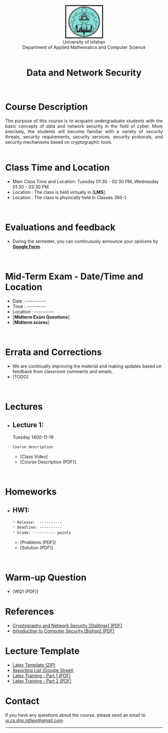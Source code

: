 <center><img src="..\image\UILOGO.png" alt="" border='3' height='100' width='115' /></center>
<center> University of Isfahan <br> Department of Applied Mathematics and Computer Science </center>
<br>

<center><h1>Data and Network Security</h1></center>

<br>

# Course Description
<div style="text-align: justify">
The purpose of this course is to acquaint undergraduate students with the basic concepts of data and network security in the field of cyber. More precisely, the students will become familiar with a variety of security threats, security requirements, security services, security protocols, and security mechanisms based on cryptographic tools.
</div>

<br>

# Class Time and Location

* Main Class Time and Location: Tuesday  01:30 - 02:30 PM, Wednesday 01:30 - 03:30 PM.
* Location : The class is held virtually in [**LMS**].
* Location : The class is physically held in Classes 360-1.

<br>


# Evaluations and feedback
* During the semester, you can continuously announce your opinions by [**Google Form**](https://forms.gle/vVZAU7GERdSvuDm66).


<br>


# Mid-Term Exam - Date/Time and Location
* Date : ----------
* Time   : ----------
* Location : ----------
* [**Midterm Exam Questions**]
* [**Midterm scores**]

<br>


# Errata and Corrections
* We are continually improving the material and making updates based on feedback from classroom comments and emails.
* [TODO]


<br>



# Lectures
* ## Lecture 1: ##
    Tuesday 1400-11-19
    ```markdown
    Course description
    ```
    * [Class Video]
    * [Course Description (PDF)].

   
   
<br>



# Homeworks
* ## HW1: ##

    ```markdown
    * Release:  ----------
    * Deadline: ----------
    * Grade: ---------- points
    ```
    * [Problems (PDF)]
    * [Solution (PDF)]

   
<br>




# Warm-up Question
* [WQ1 (PDF)]

# References
* <a href="https://github.com/mojtaba-rafiee/Teaching/blob/main/DNS/References/Cryptography%20and%20Network%20Security%20Principles%20and%20Practice%206th%20Edition_Shannon.ir.pdf">Cryptography and Network Security [Stallings] (PDF)</a>
* <a href="https://github.com/mojtaba-rafiee/Teaching/blob/main/DNS/References/Introduction%20to%20Computer%20Security%20pdf%20DONE.pdf">‫‪Introduction‬‬ ‫‪to‬‬ ‫‪Computer Security [Bishop] (PDF)</a>

<!--
* <a href="https://www.geeksforgeeks.org/java/">geeksforgeeks</a>
* <a href="https://www.amazon.com/Java-Program-Early-Objects-Deitel/dp/0134743350">Java How to Program, Early Objects</a>
-->

# Lecture Template
* <a href="https://github.com/mojtaba-rafiee/Teaching/blob/main/DS/LectureTemplate/Report-Overleaf.zip">Latex Template (ZIP)</a>
* <a href="https://docs.google.com/spreadsheets/d/1y96-ELSBqxzGF-2R3hTUyQuiV62CBJyyzFvZW-vY6iA/edit?usp=sharing">Reporting List (Google Sheet)</a>
* <a href="https://github.com/mojtaba-rafiee/Teaching/blob/main/DS/Peripheral/LatexTraining.pdf">Latex Training - Part 1 (PDF)</a>
* <a href="https://github.com/mojtaba-rafiee/Teaching/blob/main/DS/Peripheral/LatexTraining-P2.pdf">Latex Training - Part 2 (PDF)</a>


# Contact

If you have any questions about the course, please send an email to <i>ui.cs.dns.rafiee@gmail.com</i>.


---

